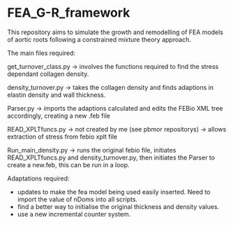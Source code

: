 # FEA_G-R_framework

This repository aims to simulate the growth and remodelling of FEA models of aortic roots following a constrained mixture theory approach. 

The main files required: 

get_turnover_class.py -> involves the functions required to find the stress dependant collagen density. 

density_turnover.py -> takes the collagen density and finds adaptions in elastin density and wall thickness. 

Parser.py -> imports the adaptions calculated and edits the FEBio XML tree accordingly, creating a new .feb file

READ_XPLTfuncs.py -> not created by me (see pbmor repositorys) -> allows extraction of stress from febio xplt file

Run_main_density.py -> runs the original febio file, initiates READ_XPLTfuncs.py and density_turnover.py, then initiates the Parser to create a new.feb, this can be run in a loop. 

Adaptations required: 

- updates to make the fea model being used easily inserted. Need to import the value of nDoms into all scripts. 
- find a better way to initialise the original thickness and density values. 
- use a new incremental counter system.

